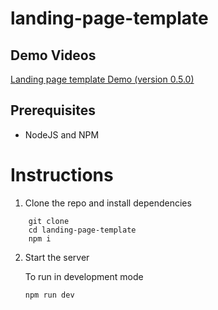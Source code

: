 # landing-page-template

## Demo Videos

  [Landing page template Demo (version 0.5.0)](https://brk-lpt.netlify.app)

## Prerequisites
- NodeJS and NPM

# Instructions
1. Clone the repo and install dependencies
  ```
      git clone 
      cd landing-page-template
      npm i
  ```
   
2. Start the server

   To run in development mode
   
   ```
   npm run dev 
   ```
